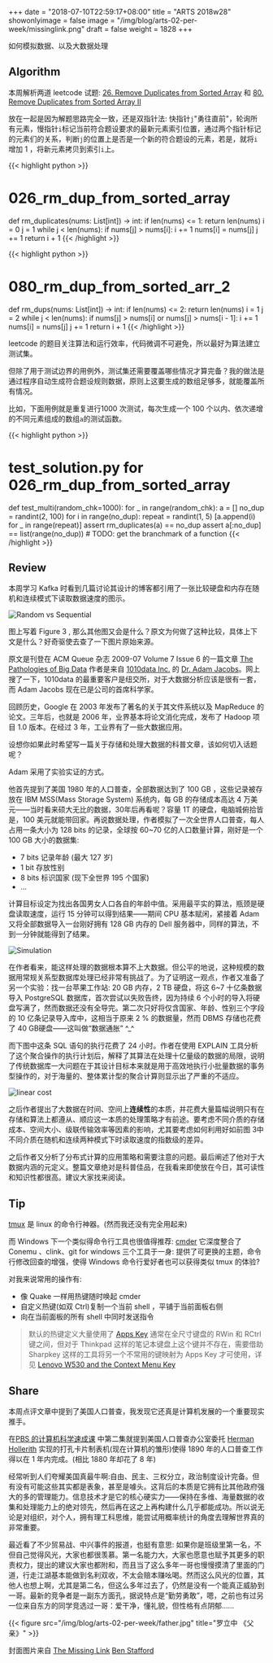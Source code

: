 +++
date = "2018-07-10T22:59:17+08:00"
title = "ARTS 2018w28"
showonlyimage = false
image = "/img/blog/arts-02-per-week/missinglink.png"
draft = false
weight = 1828
+++

如何模拟数据、以及大数据处理
<!--more-->

## Algorithm

本周解析两道 leetcode 试题: [26. Remove Duplicates from Sorted Array](https://leetcode.com/problems/remove-duplicates-from-sorted-array/description/) 和 [80. Remove Duplicates from Sorted Array II](https://leetcode.com/problems/remove-duplicates-from-sorted-array-ii/description/) 

放在一起是因为解题思路完全一致，还是双指针法: 快指针`j`"勇往直前"，轮询所有元素，慢指针`i`标记当前符合题设要求的最新元素索引位置，通过两个指针标记的元素们的关系，判断`j`的位置上是否是一个新的符合题设的元素，若是，就将`i`增加 1 ，将新元素拷贝到索引`i`上。

{{< highlight python >}}
# 026_rm_dup_from_sorted_array
def rm_duplicates(nums: List[int]) -> int:
    if len(nums) <= 1:
        return len(nums)
    i = 0
    j = 1
    while j < len(nums):
        if nums[j] > nums[i]:
            i += 1
            nums[i] = nums[j]
        j += 1
    return i + 1
{{< /highlight >}}

{{< highlight python >}}
# 080_rm_dup_from_sorted_arr_2  
def rm_dups(nums: List[int]) -> int:
    if len(nums) <= 2:
        return len(nums)
    i = 1
    j = 2
    while j < len(nums):
        if nums[j] > nums[i] or nums[j] > nums[i - 1]:
            i += 1
            nums[i] = nums[j]
        j += 1
    return i + 1
{{< /highlight >}}

leetcode 的题目关注算法和运行效率，代码微调不可避免，所以最好为算法建立测试集。

但除了用于测试边界的用例外，测试集还需要覆盖哪些情况才算完备？我的做法是通过程序自动生成符合题设规则数据，原则上这要生成的数组足够多，就能覆盖所有情况。

比如，下面用例就是重复进行1000 次测试，每次生成一个 100 个以内、依次递增的不同元素组成的数组`a`的测试函数。

{{< highlight python >}}
# test_solution.py for 026_rm_dup_from_sorted_array
def test_multi(random_chk=1000):
    for _ in range(random_chk):
        a = []
        no_dup = randint(2, 100)
        for i in range(no_dup):
            repeat = randint(1, 5)
            [a.append(i) for _ in range(repeat)]
        assert rm_duplicates(a) == no_dup
        assert a[:no_dup] == list(range(no_dup))
    # TODO: get the branchmark of a function
{{< /highlight >}}

## Review 

本周学习 Kafka 时看到几篇讨论其设计的博客都引用了一张比较硬盘和内存在随机和连续模式下读取数据速度的图示。

<img alt="Random vs Sequential" src="/img/blog/arts-02-per-week/comparsion.png" class="img-responsive">

图上写着 Figure 3 , 那么其他图又会是什么？原文为何做了这种比较，具体上下文是什么？好奇驱使去查了一下图片原始来源。

原文是刊登在 ACM Queue 杂志 2009-07 Volume 7 Issue 6 的一篇文章 [The Pathologies of Big Data](https://queue.acm.org/detail.cfm?id=1563874) 作者是来自 [1010data Inc.](https://www.1010data.com/company/our-story/) 的 [Dr. Adam Jacobs](https://www.1010data.com/company/leadership/dr-adam-jacobs/)。网上搜了一下，1010data 的最重要客户是纽交所，对于大数据分析应该是很有一套，而 Adam Jacobs 现在已是公司的首席科学家。

回顾历史，Google 在 2003 年发布了著名的关于其文件系统以及 MapReduce 的论文。三年后，也就是 2006 年，业界基本将论文消化完成，发布了 Hadoop 项目 1.0 版本。在经过 3 年，工业界有了一些大数据应用。

设想你如果此时希望写一篇关于存储和处理大数据的科普文章，该如何切入话题呢？

Adam 采用了实验实证的方式。

他首先提到了美国 1980 年的人口普查，全部数据达到了 100 GB ，这些记录被存放在 IBM MSS(Mass Storage System) 系统内，每 GB 的存储成本高达 4 万美元——当时看来硕大无比的数据，30年后再看呢？容量 1T 的硬盘，电脑城俯拾皆是，100 美元就能带回家。再说数据处理，作者模拟了一次全世界人口普查，每人占用一条大小为 128 bits 的记录，全球按 60~70 亿的人口数量计算，刚好是一个 100 GB 大小的数据集:

- 7 bits 记录年龄 (最大 127 岁)
- 1 bit 存放性别
- 8 bits 标识国家 (现下全世界 195 个国家)
- ...

计算目标设定为找出各国男女人口各自的年龄中值。采用最平实的算法，瓶颈是硬盘读取速度，运行 15 分钟可以得到结果——期间 CPU 基本赋闲，紧接着 Adam 又将全部数据导入一台刚好拥有 128 GB 内存的 Dell 服务器中，同样的算法，不到一分钟就能得到了结果。

<img alt="Simulation" src="/img/blog/arts-02-per-week/fake_data.png" class="img-responsive">

在作者看来，能这样处理的数据根本算不上大数据。但公平的地说，这种规模的数据用常规关系型数据库处理已经非常有挑战了。为了证明这一观点，作者又准备了另一个实验：找一台苹果工作站: 20 GB 内存，2 TB 硬盘，将这 6~7 十亿条数据导入 PostgreSQL 数据库，首次尝试以失败告终，因为持续 6 个小时的导入将硬盘写满了，然而数据还没有全导完。第二次只好将仅含国家、年龄、性别三个字段的 10 亿条记录导入库中，这相当于原来 2 % 的数据量，然而 DBMS 存储也花费了 40 GB硬盘——这叫做“数据通胀” ^_^

而下图中这条 SQL 语句的执行花费了 24 小时。作者在使用 EXPLAIN 工具分析了这个聚合操作的执行计划后，解释了其算法在处理十亿量级的数据的局限，说明了传统数据库一大问题在于其设计目标本来就是用于高效地执行小批量数据的事务型操作的，对于海量的、整体累计型的聚合计算则显示出了严重的不适应。 

<img alt="linear cost" src="/img/blog/arts-02-per-week/query-cost.png" class="img-responsive">

之后作者提出了大数据在时间、空间上**连续性**的本质，并花费大量篇幅说明只有在存储和算法上都遵从、顺应这一本质的处理策略才有前途。要考虑不同介质的存储成本、空间大小、级联传输效率等因素的影响，尤其要考虑如何利用好如前图 3中不同介质在随机和连续两种模式下时读取速度的指数级的差异。

之后作者又分析了分布式计算的应用策略和需要注意的问题。最后阐述了他对于大数据内涵的元定义。整篇文章绝对是科普佳品，在我看来即使放在今日，其可读性和知识性都很高。建议大家找来阅读。

## Tip

[tmux](https://en.wikipedia.org/wiki/Tmux) 是 linux 的命令行神器。(然而我还没有完全用起来)

而 Windows 下一个类似得命令行工具也很值得推荐: [cmder](http://cmder.net/) 它深度整合了 Conemu 、clink、git for windows 三个工具于一身: 提供了可更换的主题，命令行修改回查的增强，使得 Windows 命令行爱好者也可以获得类似 tmux 的体验?

对我来说常用的操作有:

- 像 Quake 一样用热键随时唤起 cmder
- 自定义热键(如双 Ctrl)复制一个当前 shell ，平铺于当前面板右侧
- 向在当前面板的所有 shell 中同时发送指令

> 默认的热键定义大量使用了 [Apps Key](https://conemu.github.io/en/AppsKey.html) 通常在全尺寸键盘的 RWin 和 RCtrl 键之间，但对于 Thinkpad 这样的笔记本键盘上这个键并不存在，需要借助 Sharpkey 这样的工具将另一个不常用的键映射为 Apps Key 才可使用，详见 [Lenovo W530 and the Context Menu Key](https://blogs.msdn.microsoft.com/timid/2013/09/19/lenovo-w530-and-the-context-menu-key/)

## Share

本周点评文章中提到了美国人口普查，我发现它还真是计算机发展的一个重要现实推手。

在[PBS 的计算机科学速成课](https://www.youtube.com/playlist?list=PL8dPuuaLjXtNlUrzyH5r6jN9ulIgZBpdo) 中第二集就提到美国人口普查办公室委托 [Herman Hollerith](https://en.wikipedia.org/wiki/Herman_Hollerith) 实现的打孔卡片制表机(现在计算机的雏形)使得 1890 年的人口普查工作得以在 1 年内完成。(相比 1880 年却花了 8 年)

经常听到人们夸耀美国真最牛啊:自由、民主、三权分立，政治制度设计完备。但有没有可能这些其实都是表象，甚至是噱头。这背后的本质是它拥有比其他政府强大的多的管理能力。信息技术才是它的核心硬实力——保持在多维、海量数据的收集和处理能力上的绝对领先，然后再在这之上再构建什么几乎都能成功。所以说无论是对组织，对个人，拥有理工科思维，能尝试用概率统计的角度去理解世界真的非常重要。

最近看了不少贸易战、中兴事件的报道，也挺有意思: 如果你是班级里第一名，不但自己觉得风光，大家也都很羡慕。第一名能力大，大家也愿意也赋予其更多的职责权力，提出的建议大家也都附和，而且当了这么多年一哥也慢慢摸清了里面的门道，行走江湖基本能做到名利双收，不太会赔本赚吆喝。然而这么风光的位置，其他人也想上啊，尤其是第二名，但这么多年过去了，仍然是没有一个能真正威胁到一哥。最新的竞争者是一副东方面孔，据说特点是“勤劳勇敢”，嗯，之前也有过另一位来自东方的同学竞选过一哥：爱干净，懂礼貌，但性格有点阴郁……

{{< figure src="/img/blog/arts-02-per-week/father.jpg" title="罗立中 《父亲》" >}}

封面图片来自 [The Missing Link](https://dribbble.com/shots/4008681-The-Missing-Link) <a href="https://dribbble.com/BenStafford"><i class="fa fa-dribbble" aria-hidden="true"></i> Ben Stafford</a>